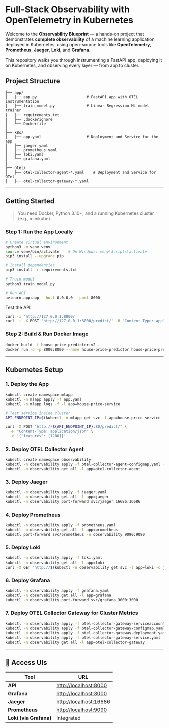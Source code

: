 # Full-Stack Observability with OpenTelemetry in Kubernetes

Welcome to the **Observability Blueprint** — a hands-on project that demonstrates **complete observability** of a machine learning application deployed in Kubernetes, using open-source tools like **OpenTelemetry**, **Prometheus**, **Jaeger**, **Loki**, and **Grafana**.

This repository walks you through instrumenting a FastAPI app, deploying it on Kubernetes, and observing every layer — from app to cluster.

## Project Structure

```text
├── app/
│   ├── app.py                      # FastAPI app with OTEL instrumentation
│   ├── train_model.py              # Linear Regression ML model trainer
│   ├── requirements.txt
|   ├── .dockerignore
│   └── Dockerfile
│
├── k8s/
│   ├── app.yaml                    # Deployment and Service for the app
│   ├── jaeger.yaml
│   ├── prometheus.yaml
│   ├── loki.yaml
│   └── grafana.yaml
|
├── otel/
│   ├── otel-collector-agent-*.yaml    # Deployment and Service for OTel
│   ├── otel-collector-gateway-*.yaml
```
---

## Getting Started

> You need Docker, Python 3.10+, and a running Kubernetes cluster (e.g., minikube).

### Step 1: Run the App Locally

```bash
# Create virtual environment
python3 -m venv venv
source venv/bin/activate    # On Windows: venv\Scripts\activate
pip3 install --upgrade pip

# Install dependencies
pip3 install -r requirements.txt

# Train model
python3 train_model.py

# Run API
uvicorn app:app --host 0.0.0.0 --port 8000
```

Test the API:

```bash
curl -i 'http://127.0.0.1:8000/'
curl -i -X POST 'http://127.0.0.1:8000/predict/' -H "Content-Type: application/json" -d '{"features": [1500]}'
```

### Step 2: Build & Run Docker Image

```bash
docker build -t house-price-predictor:v2 .
docker run -d -p 8000:8000 --name house-price-predictor house-price-predictor:v2
```

---

## Kubernetes Setup

### 1. Deploy the App

```bash
kubectl create namespace mlapp
kubectl -n mlapp apply -f app.yaml
kubectl -n mlapp logs -f -l app=house-price-service

# Test service inside cluster
API_ENDPOINT_IP=$(kubectl -n mlapp get svc -l app=house-price-service -o json | jq -r '.items[].spec.clusterIP')

curl -X POST "http://${API_ENDPOINT_IP}:80/predict/" \
  -H "Content-Type: application/json" \
  -d '{"features": [1200]}'
```

### 2. Deploy OTEL Collector Agent

```bash
kubectl create namespace observability
kubectl -n observability apply -f otel-collector-agent-configmap.yaml -f otel-collector-agent-service.yaml -f otel-collector-agent-daemonset.yaml
kubectl -n observability get all -l app=otel-collector-agent
```

### 3. Deploy Jaeger

```bash
kubectl -n observability apply -f jaeger.yaml
kubectl -n observability get all -l app=jaeger
kubectl -n observability port-forward svc/jaeger 16686:16686
```

### 4. Deploy Prometheus

```bash
kubectl -n observability apply -f prometheus.yaml
kubectl -n observability get all -l app=prometheus
kubectl port-forward svc/prometheus -n observability 9090:9090
```

### 5. Deploy Loki

```bash
kubectl -n observability apply -f loki.yaml
kubectl -n observability get all -l app=loki
curl -X GET "http://$(kubectl -n observability get svc -l app=loki -o json | jq -r '.items[].spec.clusterIP'):3100/ready"
```

### 6. Deploy Grafana

```bash
kubectl -n observability apply -f grafana.yaml
kubectl -n observability get all -l app=grafana
kubectl -n observability port-forward svc/grafana 3000:3000
```

### 7. Deploy OTEL Collector Gateway for Cluster Metrics

```bash
kubectl -n observability apply -f otel-collector-gateway-serviceaccount.yaml
kubectl -n observability apply -f otel-collector-gateway-configmap.yaml
kubectl -n observability apply -f otel-collector-gateway-deployment.yaml
kubectl -n observability apply -f otel-collector-gateway-service.yaml
kubectl -n observability get all -l app=otel-collector-gateway
```

---

## 📡 Access UIs

| Tool                   | URL                                              |
| ---------------------- | ------------------------------------------------ |
| **API**                | [http://localhost:8000](http://localhost:8000)   |
| **Grafana**            | [http://localhost:3000](http://localhost:3000)   |
| **Jaeger**             | [http://localhost:16686](http://localhost:16686) |
| **Prometheus**         | [http://localhost:9090](http://localhost:9090)   |
| **Loki (via Grafana)** | Integrated                                       |

